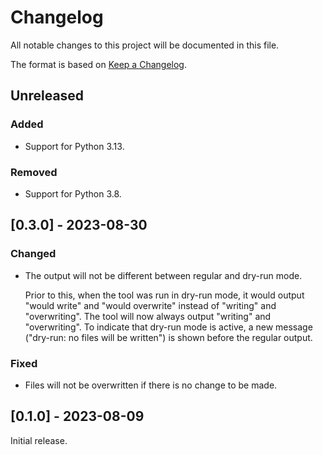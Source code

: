 # Changelog

All notable changes to this project will be documented in this file.

The format is based on [Keep a Changelog](https://keepachangelog.com/en/1.1.0/).

## Unreleased

### Added

- Support for Python 3.13.

### Removed

- Support for Python 3.8.

## [0.3.0] - 2023-08-30

### Changed

- The output will not be different between regular and dry-run mode.

  Prior to this, when the tool was run in dry-run mode, it would output "would
  write" and "would overwrite" instead of "writing" and "overwriting". The tool
  will now always output "writing" and "overwriting". To indicate that dry-run
  mode is active, a new message ("dry-run: no files will be written") is shown
  before the regular output.

### Fixed

- Files will not be overwritten if there is no change to be made.

## [0.1.0] - 2023-08-09

Initial release.
